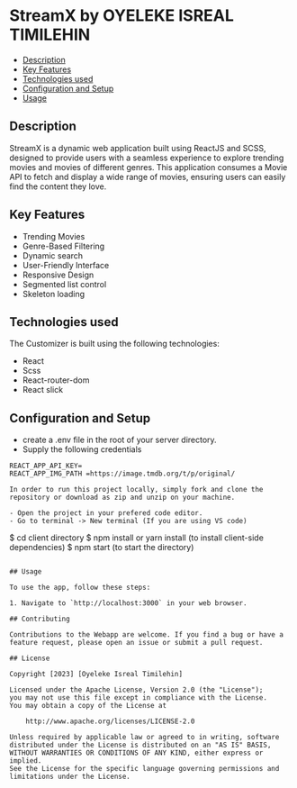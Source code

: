 # StreamX by OYELEKE ISREAL TIMILEHIN

- [Description](#Description)
- [Key Features](#key-features)
- [Technologies used](#technologies-used)
- [Configuration and Setup](#configuration-and-setup)
- [Usage](#Usage)

## Description

StreamX is a dynamic web application built using ReactJS and SCSS, designed to provide users with a seamless experience to explore trending movies and movies of different genres. This application consumes a Movie API to fetch and display a wide range of movies, ensuring users can easily find the content they love.

## Key Features

- Trending Movies
- Genre-Based Filtering
- Dynamic search
- User-Friendly Interface
- Responsive Design
- Segmented list control
- Skeleton loading

## Technologies used

The Customizer is built using the following technologies:

- React
- Scss
- React-router-dom
- React slick

## Configuration and Setup

- create a .env file in the root of your server directory.
- Supply the following credentials

```
REACT_APP_API_KEY=
REACT_APP_IMG_PATH =https://image.tmdb.org/t/p/original/

```

```
In order to run this project locally, simply fork and clone the repository or download as zip and unzip on your machine.

- Open the project in your prefered code editor.
- Go to terminal -> New terminal (If you are using VS code)

```

$ cd client directory
$ npm install or yarn install (to install client-side dependencies)
$ npm start (to start the directory)

```

## Usage

To use the app, follow these steps:

1. Navigate to `http://localhost:3000` in your web browser.

## Contributing

Contributions to the Webapp are welcome. If you find a bug or have a feature request, please open an issue or submit a pull request.

## License

Copyright [2023] [Oyeleke Isreal Timilehin]

Licensed under the Apache License, Version 2.0 (the "License");
you may not use this file except in compliance with the License.
You may obtain a copy of the License at

    http://www.apache.org/licenses/LICENSE-2.0

Unless required by applicable law or agreed to in writing, software
distributed under the License is distributed on an "AS IS" BASIS,
WITHOUT WARRANTIES OR CONDITIONS OF ANY KIND, either express or implied.
See the License for the specific language governing permissions and
limitations under the License.
```
